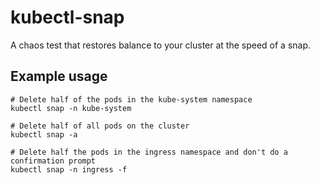 # kubectl-snap
A chaos test that restores balance to your cluster at the speed of a snap.

## Example usage
```
# Delete half of the pods in the kube-system namespace
kubectl snap -n kube-system

# Delete half of all pods on the cluster
kubectl snap -a

# Delete half the pods in the ingress namespace and don't do a confirmation prompt
kubectl snap -n ingress -f
```